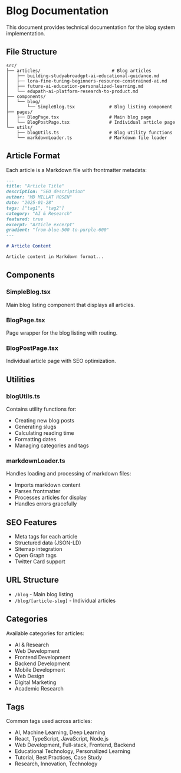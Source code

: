 # Blog Documentation

This document provides technical documentation for the blog system implementation.

## File Structure

```
src/
├── articles/                           # Blog articles
│   ├── building-studyabroadgpt-ai-educational-guidance.md
│   ├── lora-fine-tuning-beginners-resource-constrained-ai.md
│   ├── future-ai-education-personalized-learning.md
│   └── edupath-ai-platform-research-to-product.md
├── components/
│   └── blog/
│       └── SimpleBlog.tsx             # Blog listing component
├── pages/
│   ├── BlogPage.tsx                   # Main blog page
│   └── BlogPostPage.tsx               # Individual article page
└── utils/
    ├── blogUtils.ts                   # Blog utility functions
    └── markdownLoader.ts              # Markdown file loader
```

## Article Format

Each article is a Markdown file with frontmatter metadata:

```markdown
---
title: "Article Title"
description: "SEO description"
author: "MD MILLAT HOSEN"
date: "2025-01-28"
tags: ["tag1", "tag2"]
category: "AI & Research"
featured: true
excerpt: "Article excerpt"
gradient: "from-blue-500 to-purple-600"
---

# Article Content

Article content in Markdown format...
```

## Components

### SimpleBlog.tsx

Main blog listing component that displays all articles.

### BlogPage.tsx

Page wrapper for the blog listing with routing.

### BlogPostPage.tsx

Individual article page with SEO optimization.

## Utilities

### blogUtils.ts

Contains utility functions for:
- Creating new blog posts
- Generating slugs
- Calculating reading time
- Formatting dates
- Managing categories and tags

### markdownLoader.ts

Handles loading and processing of markdown files:
- Imports markdown content
- Parses frontmatter
- Processes articles for display
- Handles errors gracefully

## SEO Features

- Meta tags for each article
- Structured data (JSON-LD)
- Sitemap integration
- Open Graph tags
- Twitter Card support

## URL Structure

- `/blog` - Main blog listing
- `/blog/[article-slug]` - Individual articles

## Categories

Available categories for articles:
- AI & Research
- Web Development
- Frontend Development
- Backend Development
- Mobile Development
- Web Design
- Digital Marketing
- Academic Research

## Tags

Common tags used across articles:
- AI, Machine Learning, Deep Learning
- React, TypeScript, JavaScript, Node.js
- Web Development, Full-stack, Frontend, Backend
- Educational Technology, Personalized Learning
- Tutorial, Best Practices, Case Study
- Research, Innovation, Technology 